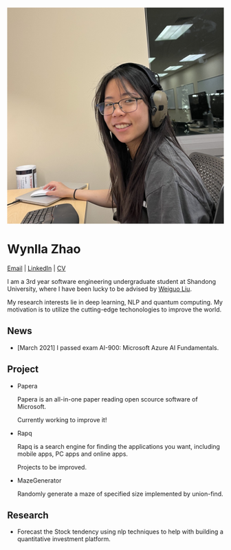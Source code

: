 ![](https://github.com/wy-go/wy-go.github.io/blob/main/wyzhao.jpg)
# Wynlla Zhao 

[Email](wanyugogo@gmail.com) | [LinkedIn]() | [CV]() 

I am a 3rd year software engineering undergraduate student at Shandong University, where I have been lucky to be advised by [Weiguo Liu](https://faculty.sdu.edu.cn/liuweiguo1/zh_CN/index/608631/list/index.htm).

My research interests lie in deep learning, NLP and quantum computing. My motivation is to utilize the cutting-edge techonologies to improve the world. 

## News
- [March 2021] I passed exam AI-900: Microsoft Azure AI Fundamentals.


## Project

- Papera

  Papera is an all-in-one paper reading open scource software of Microsoft.

  Currently working to improve it!


- Rapq

  Rapq is a search engine for finding the applications you want, including mobile apps, PC apps and online apps.

  Projects to be improved.


- MazeGenerator

  Randomly generate a maze of specified size implemented by union-find.


## Research

- Forecast the Stock tendency using nlp techniques to help with building a quantitative investment platform.


